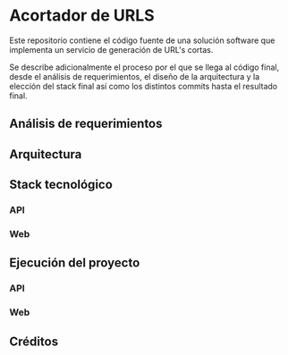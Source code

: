 # Acortador de URLS

Este repositorio contiene el código fuente de una solución software que implementa un servicio de generación de URL's cortas.

Se describe adicionalmente el proceso por el que se llega al código final, desde el análisis de requerimientos, el diseño de la arquitectura y la elección del stack final así como los distintos commits hasta el resultado final.

## Análisis de requerimientos

## Arquitectura

## Stack tecnológico

### API

### Web

## Ejecución del proyecto

### API

### Web

## Créditos

